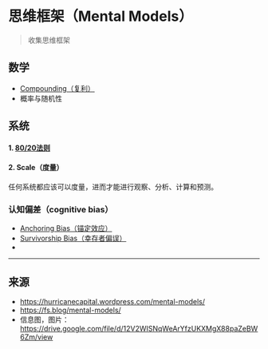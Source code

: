 # 思维框架（Mental Models）

> 收集思维框架

## 数学

- [Compounding（复利）](复利.md)
- 概率与随机性

## 系统

#### 1. [80/20法则](8020法则.md)

#### 2. Scale（度量）

任何系统都应该可以度量，进而才能进行观察、分析、计算和预测。

### 认知偏差（cognitive bias）

- [Anchoring Bias（锚定效应）](锚定效应.md)
- [Survivorship Bias（幸存者偏误）](幸存者偏误.md)
- 




---

## 来源

- https://hurricanecapital.wordpress.com/mental-models/
- https://fs.blog/mental-models/
- 信息图，图片：https://drive.google.com/file/d/12V2WISNqWeArYfzUKXMgX88paZeBW6Zm/view
